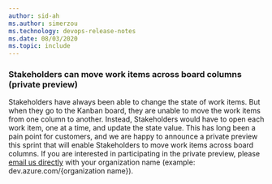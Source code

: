 ```yaml
---
author: sid-ah
ms.author: simerzou
ms.technology: devops-release-notes
ms.date: 08/03/2020
ms.topic: include
---
```


### Stakeholders can move work items across board columns (private preview)

Stakeholders have always been able to change the state of work items. But when they go to the Kanban board, they are unable to move the work items from one column to another. Instead, Stakeholders would have to open each work item, one at a time, and update the state value. This has long been a pain point for customers, and we are happy to announce a private preview this sprint that will enable Stakeholders to move work items across board columns. If you are interested in participating in the private preview, please <a href="mailto:dahellem@microsoft.com">email us directly</a> with your organization name (example: dev.azure.com/{organization name}).